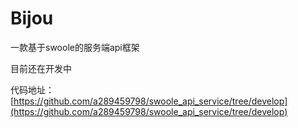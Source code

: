 # Bijou

一款基于swoole的服务端api框架

目前还在开发中

代码地址：[https://github.com/a289459798/swoole_api_service/tree/develop](https://github.com/a289459798/swoole_api_service/tree/develop)